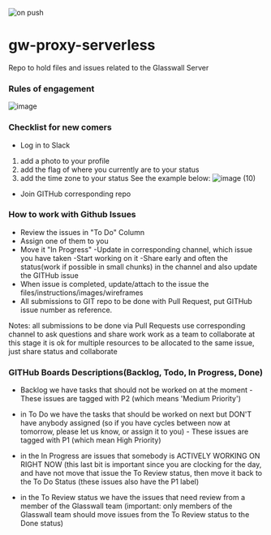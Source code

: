 ![on push](https://github.com/filetrust/gw-proxy-serverless/workflows/on%20push/badge.svg?branch=master)

# gw-proxy-serverless
Repo to hold files and issues related to the Glasswall Server


### Rules of engagement

![image](https://user-images.githubusercontent.com/57914593/75183406-63a99800-573a-11ea-8dc1-bd76ac70cabf.png)

### Checklist for new comers
- Log in to Slack
1. add a photo to your profile
2. add the flag of where you currently are to your status
3. add the time zone to your status
See the example below: 
![image (10)](https://user-images.githubusercontent.com/10744307/75746757-8d0a8b00-5d1b-11ea-9cd7-0cb60f773f53.png)

- Join GITHub corresponding repo


### How to work with Github Issues
- Review the issues in "To Do" Column
- Assign one of them to you
- Move it "In Progress"
-Update in corresponding channel, which issue you have taken
-Start working on it
-Share early and often the status(work if possible in small chunks) in the channel and also update the GITHub issue
- When issue is completed, update/attach to the issue  the files/instructions/images/wireframes
- All submissions to GIT repo to be done with Pull Request, put GITHub issue number as reference.


Notes:
all submissions to be done via Pull Requests
use corresponding channel to ask questions and share work
work as a team to collaborate
at this stage it is ok for multiple resources to be allocated to the same issue, just share status and collaborate


### GITHub Boards Descriptions(Backlog, Todo, In Progress, Done)


-  Backlog we have tasks that should not be worked on at the moment - These issues are tagged with P2 (which means 'Medium Priority')

- in To Do we have the tasks that should be worked on next but DON'T have anybody assigned (so if you have cycles between now at tomorrow, please let us know, or assign it to you) - These issues are tagged with P1 (which mean High Priority)

- in the In Progress are issues that somebody is ACTIVELY WORKING ON RIGHT NOW (this last bit is important since you are clocking for the day, and have not move that issue the To Review status, then move it back to the To Do Status (these issues also have the P1 label)

- in the To Review status we have the issues that need review from a member of the Glasswall team (important: only members of the Glasswall team should move issues from the To Review status to the Done status)


